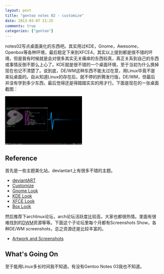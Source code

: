 ```yaml
---
layout: post
title: "gentoo notes 02 - customize"
date: 2013-03-07 21:25
comments: true
categories: ["gentoo"]
---
```


notes02写点桌面美化的东西吧。其实用过KDE，Gnome，Awesome，Openbox等各种环境，最后稳定下来到XFCE4，其实以上提到都是很不错的环境，但是我有时候就是会对很多其实无关痛痒的东西较真，真正关系到自己的东西或事情反倒不那么上心了。KDE就是很不错的一个桌面环境，至于当初为什么换掉现在也记不清楚了。说到底，DE/WM这种东西不能太过在意，用Linux毕竟不是来玩桌面的。自从知道Linux的存在后，就不停的折腾发行版，DE/WM，但最后并没有学到多少东西，最后觉得还是得踏踏实实的用才行。下面是现在的一张桌面截图：

<img src="/images/upload/2013-03-07-desktop.png" width="50%" height="50%"/>

Reference
---------
首先是一些主题美化站，deviantart上有很多不错的主题。

* [deviantART](http://www.deviantart.com/)
* [Customize](http://customize.org/)
* [Gnome Look](http://gnome-look.org/)
* [KDE Look](http://kde-look.org/)
* [XFCE Look](http://xfce-look.org/)
* [Box Look](http://box-look.org/)

然后推荐下archlinux论坛，arch论坛活跃度比较高，大家也都很热情。里面有很难找到的[DWM](http://dwm.suckless.org/)资源等等。下面这个子论坛里每个月都有Screenshots Show，各种DE/WM screenshots，总之资源还是比较丰富的。

* [Artwork and Screenshots](https://bbs.archlinux.org/viewforum.php?id=47)

What's Going On
---------------
至于能用Linux多长时间我不知道。有没有Gentoo Notes 03我也不知道。
